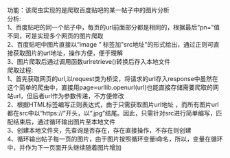 功能：该爬虫实现的是爬取百度贴吧的某一帖子中的图片分析  
分析:  
1、百度贴吧的同一个贴子中，每页的url前面部分都是相同的，根据最后“pn=”值不同，可是实现多个网页的图片爬取  
2、百度贴吧中图片直接以“image ” 标签加"src地址"的形式给出，通过正则可直接获取图片的url地址，操作方便，便于理解  
3、图片爬取后通过调用函数urlretrieve()转换后存入本地文件  
爬取过程:  
1、首先获取网页的url,以request类为桥梁，将请求的url存入response中虽然在这个简单的爬虫中，直接用page=urllib.openurl(url)也能直接存储需要爬取的网站url，但后者url作为参数传递，不方便修改  
2、根据HTML标签编写正则表达式，由于只需获取图片url地址 ，而所有图片url都在src中以“https://”开头，以“.jpg”结尾。因此，只需针对src进行简单编写，匹配结束后，通过循环输出图片至本地文件  
3、创建本地文件夹，先查询是否存在，存在直接操作，不存在则创建  
4、循环输出帖子每一页的图片，由于图片按照循环变量i命名，所以，变量在循环中，并作为下一页面开头继续随着图片增加